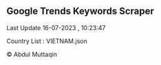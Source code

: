 

## Google Trends Keywords Scraper 
 
Last Update 16-07-2023 , 10:23:47

Country List :
VIETNAM.json



© Abdul Muttaqin 

